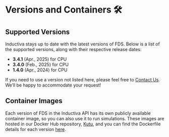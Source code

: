 # Versions and Containers 🛠️

## Supported Versions
Inductiva stays up to date with the latest versions of FDS. Below is a list of the supported versions, along with their respective release dates:

- **3.4.1** (Apr., 2025) for CPU
- **3.4.0** (Feb., 2025) for CPU
- **1.4.0** (Apr., 2024) for CPU

If you need to use a version not listed here, please feel free to [Contact Us](mailto:support@inductiva.ai).
We’ll be happy to accommodate your request!

## Container Images
Each version of FDS in the Inductiva API has its own publicly available container image, 
so you can also use it to run simulations. These images are hosted in our Docker Hub repository, 
[Kutu](https://hub.docker.com/r/inductiva/kutu/tags?name=fds), and you can find the 
Dockerfile details for each version [here](https://github.com/inductiva/kutu/tree/main/simulators/fds).